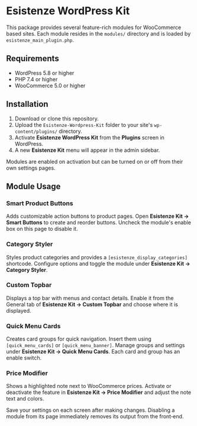 # Esistenze WordPress Kit

This package provides several feature-rich modules for WooCommerce based sites. Each module resides in the `modules/` directory and is loaded by `esistenze_main_plugin.php`.

## Requirements
* WordPress 5.8 or higher
* PHP 7.4 or higher
* WooCommerce 5.0 or higher

## Installation
1. Download or clone this repository.
2. Upload the `Esistenze-Wordpress-Kit` folder to your site's `wp-content/plugins/` directory.
3. Activate **Esistenze WordPress Kit** from the **Plugins** screen in WordPress.
4. A new **Esistenze Kit** menu will appear in the admin sidebar.

Modules are enabled on activation but can be turned on or off from their own settings pages.

## Module Usage
### Smart Product Buttons
Adds customizable action buttons to product pages. Open **Esistenze Kit → Smart Buttons** to create and reorder buttons. Uncheck the module's enable box on this page to disable it.

### Category Styler
Styles product categories and provides a `[esistenze_display_categories]` shortcode. Configure options and toggle the module under **Esistenze Kit → Category Styler**.

### Custom Topbar
Displays a top bar with menus and contact details. Enable it from the General tab of **Esistenze Kit → Custom Topbar** and choose where it is displayed.

### Quick Menu Cards
Creates card groups for quick navigation. Insert them using `[quick_menu_cards]` or `[quick_menu_banner]`. Manage groups and settings under **Esistenze Kit → Quick Menu Cards**. Each card and group has an enable switch.

### Price Modifier
Shows a highlighted note next to WooCommerce prices. Activate or deactivate the feature in **Esistenze Kit → Price Modifier** and adjust the note text and colors.

Save your settings on each screen after making changes. Disabling a module from its page immediately removes its output from the front‑end.
